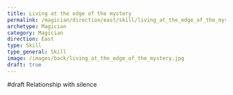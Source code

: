 ```yaml
---
title: Living at the edge of the mystery
permalink: /magician/direction/east/skill/living_at_the_edge_of_the_mystery
archetype: Magician
category: Magician
direction: East
type: Skill
type_general: Skill
image: /images/back/living_at_the_edge_of_the_mystery.jpg
draft: true
---
```

#draft Relationship with silence
